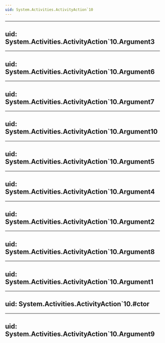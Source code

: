 ```yaml
---
uid: System.Activities.ActivityAction`10
---
```


---
uid: System.Activities.ActivityAction`10.Argument3
---

---
uid: System.Activities.ActivityAction`10.Argument6
---

---
uid: System.Activities.ActivityAction`10.Argument7
---

---
uid: System.Activities.ActivityAction`10.Argument10
---

---
uid: System.Activities.ActivityAction`10.Argument5
---

---
uid: System.Activities.ActivityAction`10.Argument4
---

---
uid: System.Activities.ActivityAction`10.Argument2
---

---
uid: System.Activities.ActivityAction`10.Argument8
---

---
uid: System.Activities.ActivityAction`10.Argument1
---

---
uid: System.Activities.ActivityAction`10.#ctor
---

---
uid: System.Activities.ActivityAction`10.Argument9
---
